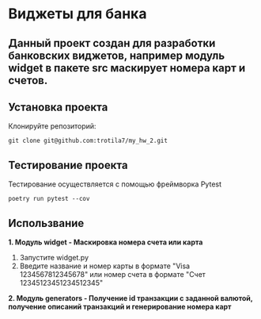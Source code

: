 # Виджеты для банка

## Данный проект создан для разработки банковских виджетов, например модуль widget в пакете src маскирует номера карт и счетов.

## Установка проекта

Клонируйте репозиторий:

```
git clone git@github.com:trotila7/my_hw_2.git
```

## Тестирование проекта

Тестирование осуществляется с помощью фреймворка Pytest

```
poetry run pytest --cov
```

## Использвание

**1. Модуль widget - Маскировка номера счета или карта**
   1. Запустите widget.py
   2. Введите название и номер карты в формате "Visa 1234567812345678" или номер счета в формате "Счет
      12345123451234512345"

**2. Модуль generators - Получение id транзакции с заданной валютой, получение описаний транзакций и генерирование номера карт**

